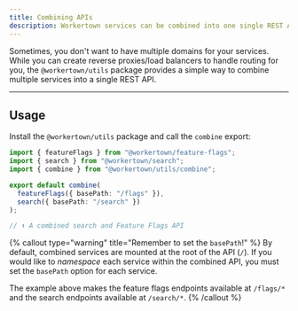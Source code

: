```yaml
---
title: Combining APIs
description: Workertown services can be combined into one single REST API.
---
```


Sometimes, you don't want to have multiple domains for your services. While you
can create reverse proxies/load balancers to handle routing for you, the
`@workertown/utils` package provides a simple way to combine multiple services
into a single REST API.

---

## Usage

Install the `@workertown/utils` package and call the `combine` export:

```ts
import { featureFlags } from "@workertown/feature-flags";
import { search } from "@workertown/search";
import { combine } from "@workertown/utils/combine";

export default combine(
  featureFlags({ basePath: "/flags" }),
  search({ basePath: "/search" })
);

// ⬆️ A combined search and Feature Flags API
```

{% callout type="warning" title="Remember to set the `basePath`!" %}
By default, combined services are mounted at the root of the API (`/`). If you
would like to _namespace_ each service within the combined API, you must set
the `basePath` option for each service.

The example above makes the feature flags endpoints available at `/flags/*` and
the search endpoints available at `/search/*`.
{% /callout %}
